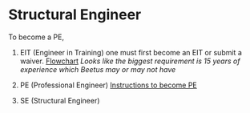 <!-- TITLE: Education -->
<!-- SUBTITLE: A quick summary of Education -->

# Structural Engineer
To become a PE, 
1. EIT (Engineer in Training)
 one must first become an EIT or submit a waiver. [Flowchart](http://www.bpelsg.ca.gov/applicants/flowchart_for_eit_waiver.pdf)
*Looks like the biggest requirement is 15 years of experience which Beetus may or may not have*

2. PE (Professional Engineer) 
[Instructions to become PE](http://www.bpelsg.ca.gov/applicants/flowchart_for_pe.pdf)

3. SE (Structural Engineer)